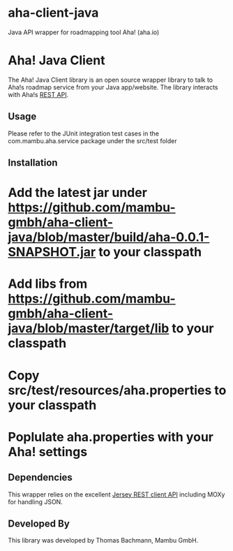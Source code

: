 # aha-client-java
Java API wrapper for roadmapping tool Aha! (aha.io)

Aha! Java Client
===================

The Aha! Java Client library is an open source wrapper library to talk to Aha!s roadmap service from your Java app/website. The library interacts with Aha!s [REST API](http://aha.io/api).


Usage
-----

Please refer to the JUnit integration test cases in the com.mambu.aha.service package under the src/test folder


Installation
------------

# Add the latest jar under https://github.com/mambu-gmbh/aha-client-java/blob/master/build/aha-0.0.1-SNAPSHOT.jar to your classpath
# Add libs from https://github.com/mambu-gmbh/aha-client-java/blob/master/target/lib to your classpath
# Copy src/test/resources/aha.properties to your classpath
# Poplulate aha.properties with your Aha! settings


Dependencies
------------

This wrapper relies on the excellent [Jersey REST client API](https://jersey.dev.java.net/) including MOXy for handling JSON.

Developed By
-------------

This library was developed by Thomas Bachmann, Mambu GmbH.
